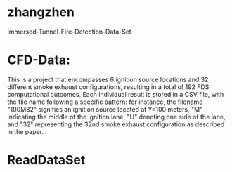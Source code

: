 # zhangzhen
Immersed-Tunnel-Fire-Detection-Data-Set
# CFD-Data: 
This is a project that encompasses 6 ignition source locations and 32 different smoke exhaust configurations, resulting in a total of 192 FDS computational outcomes. Each individual result is stored in a CSV file, with the file name following a specific pattern: for instance, the filename "100M32" signifies an ignition source located at Y=100 meters, "M" indicating the middle of the ignition lane, "U" denoting one side of the lane, and "32" representing the 32nd smoke exhaust configuration as described in the paper.
# ReadDataSet

